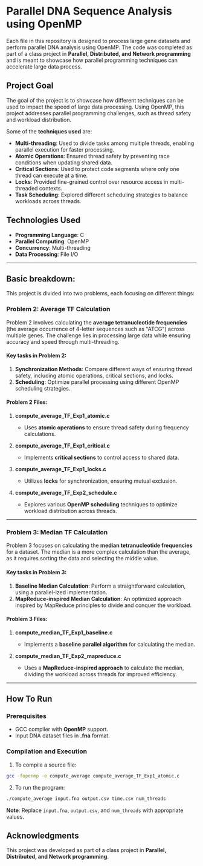 # Parallel DNA Sequence Analysis using OpenMP

Each file in this repository is designed to process large gene datasets and perform parallel DNA analysis using OpenMP. The code was completed as part of a class project in **Parallel, Distributed, and Network programming** and is meant to showcase how parallel programming techniques can accelerate large data process.

## Project Goal

The goal of the project is to showcase how different techniques can be used to impact the speed of large data processing. Using OpenMP, this project addresses parallel programming challenges, such as thread safety and workload distribution. 

Some of the **techniques used** are:

- **Multi-threading**: Used to divide tasks among multiple threads, enabling parallel execution for faster processing.
- **Atomic Operations**: Ensured thread safety by preventing race conditions when updating shared data.
- **Critical Sections**: Used to protect code segments where only one thread can execute at a time.
- **Locks**: Provided fine-grained control over resource access in multi-threaded contexts.
- **Task Scheduling**: Explored different scheduling strategies to balance workloads across threads.

## Technologies Used

- **Programming Language**: C
- **Parallel Computing**: OpenMP
- **Concurrency**: Multi-threading
- **Data Processing**: File I/O


---

## Basic breakdown:

This project is divided into two problems, each focusing on different things: 

### Problem 2: Average TF Calculation

Problem 2 involves calculating the **average tetranucleotide frequencies** (the average occurrence of 4-letter sequences such as "ATCG") across multiple genes. The challenge lies in processing large data while ensuring accuracy and speed through multi-threading.

#### Key tasks in Problem 2:
1. **Synchronization Methods**: Compare different ways of ensuring thread safety, including atomic operations, critical sections, and locks.
2. **Scheduling**: Optimize parallel processing using different OpenMP scheduling strategies.

#### Problem 2 Files:
1. **compute_average_TF_Exp1_atomic.c**
   - Uses **atomic operations** to ensure thread safety during frequency calculations.

2. **compute_average_TF_Exp1_critical.c**
   - Implements **critical sections** to control access to shared data.

3. **compute_average_TF_Exp1_locks.c**
   - Utilizes **locks** for synchronization, ensuring mutual exclusion.

4. **compute_average_TF_Exp2_schedule.c**
   - Explores various **OpenMP scheduling** techniques to optimize workload distribution across threads.

---

### Problem 3: Median TF Calculation

Problem 3 focuses on calculating the **median tetranucleotide frequencies** for a dataset. The median is a more complex calculation than the average, as it requires sorting the data and selecting the middle value.

#### Key tasks in Problem 3:
1. **Baseline Median Calculation**: Perform a straightforward calculation, using a parallel-ized implementation.
2. **MapReduce-inspired Median Calculation**: An optimized approach inspired by MapReduce principles to divide and conquer the workload.

#### Problem 3 Files:
1. **compute_median_TF_Exp1_baseline.c**
   - Implements a **baseline parallel algorithm** for calculating the median.

2. **compute_median_TF_Exp2_mapreduce.c**
   - Uses a **MapReduce-inspired approach** to calculate the median, dividing the workload across threads for improved efficiency.

---

## How To Run

### Prerequisites

- GCC compiler with **OpenMP** support.
- Input DNA dataset files in **.fna** format.

### Compilation and Execution

1. To compile a source file:
   
  ```bash
  gcc -fopenmp -o compute_average compute_average_TF_Exp1_atomic.c
  ```

2. To run the program:

  ```bash
  ./compute_average input.fna output.csv time.csv num_threads
  ```
**Note**: Replace `input.fna`, `output.csv`, and `num_threads` with appropriate values.

## Acknowledgments

This project was developed as part of a class project in **Parallel, Distributed, and Network programming**.



